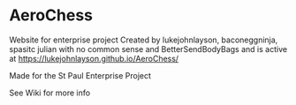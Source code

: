 # AeroChess
Website for enterprise project
Created by lukejohnlayson, baconeggninja, spasitc julian with no common sense and BetterSendBodyBags and is active at https://lukejohnlayson.github.io/AeroChess/

Made for the St Paul Enterprise Project  

See Wiki for more info
